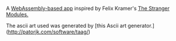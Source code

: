 A [WebAssembly-based app](https://ksadov.github.io/stranger-gen/) inspired by Felix Kramer's [The Stranger Modules.](https://strangers.atrocityland.com/)

The ascii art used was generated by [this Ascii art generator.] (http://patorjk.com/software/taag/) 